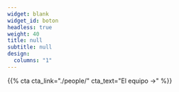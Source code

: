 ```yaml
---
widget: blank
widget_id: boton
headless: true
weight: 40
title: null
subtitle: null
design:
  columns: "1"
---
```

{{% cta cta_link="./people/" cta_text="El equipo →" %}}